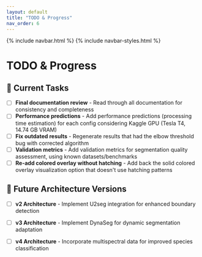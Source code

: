```yaml
---
layout: default
title: "TODO & Progress"
nav_order: 6
---
```


{% include navbar.html %}
{% include navbar-styles.html %}

# TODO & Progress

## 🔄 Current Tasks

- [ ] **Final documentation review** - Read through all documentation for consistency and completeness
- [ ] **Performance predictions** - Add performance predictions (processing time estimation) for each config considering Kaggle GPU (Tesla T4, 14.74 GB VRAM)
- [ ] **Fix outdated results** - Regenerate results that had the elbow threshold bug with corrected algorithm
- [ ] **Validation metrics** - Add validation metrics for segmentation quality assessment, using known datasets/benchmarks
- [ ] **Re-add colored overlay without hatching** - Add back the solid colored overlay visualization option that doesn't use hatching patterns

## 🚀 Future Architecture Versions

- [ ] **v2 Architecture** - Implement U2seg integration for enhanced boundary detection
- [ ] **v3 Architecture** - Implement DynaSeg for dynamic segmentation adaptation
- [ ] **v4 Architecture** - Incorporate multispectral data for improved species classification

